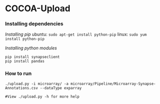 # COCOA-Upload

### Installing dependencies

*Installing pip*
ubuntu:
`sudo apt-get install python-pip`
linux:
`sudo yum install python-pip`

*Installing python modules*
```
pip install synapseclient
pip install pandas 
```

### How to run 

```
./upload.py -i microarray/ -a microarray/Pipeline/Microarray-Synapse-Annotations.csv --dataType exparray

#View ./upload.py -h for more help
```
